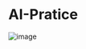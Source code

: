 # AI-Pratice
![image](https://github.com/RamkishoreBandla/AI-Pratice/assets/35920097/891bd0f8-85df-4050-bbdf-c80ccb23629b)

